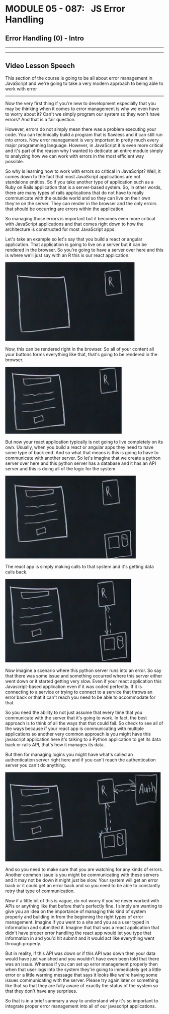 # MODULE 05 - 087:   JS Error Handling

## Error Handling (0) - Intro

---

---

## Video Lesson Speech

This section of the course is going to be all about error management in 
JavaScript and we're going to take a very modern approach to being able 
to work with error

****

Now the very first thing if you're new to development especially that you may be thinking when it comes to error management is why we even have to worry about it? Can't we simply program our system so they won't have errors? And that is a fair question. 

However, errors do not simply mean there was a problem executing your code. You can technically build a program that is flawless and it can still run into errors. Now error management is very important in pretty much every major programming language. However, in JavaScript it is even more critical and it's part of the reason why I wanted to dedicate an entire module simply to analyzing how we can work with errors in the most efficient way possible. 

So why is learning how to work with errors so critical in JavaScript? Well, it comes down to the fact that most JavaScript applications are not standalone entities. So if you take another type of application such as a Ruby on Rails application that is a server-based system. So, in other words, there are many types of rails applications that do not have to really communicate with the outside world and so they can live on their own they're on the server. They can render in the browser and the only errors that should be occurring are errors within the application.

So managing those errors is important but it becomes even more critical with JavaScript applications and that comes right down to how the architecture is constructed for most JavaScript apps. 

Let's take an example so let's say that you build a react or angular application. That application is going to live on a server but it can be rendered in the browser. So you're going to have a server over here and this is where we'll just say with an R this is our react application. 

![large](./05-087_IMG1.png)

Now, this can be rendered right in the browser. So all of your content all your buttons forms everything like that, that's going to be rendered in the browser.

![large](./05-087_IMG2.png)

But now your react application typically is not going to live completely on its own. Usually, when you build a react or angular apps they need to have some type of back end. And so what that means is this is going to have to communicate with another server. So let's imagine that we create a python server over here and this python server has a database and it has an API server and this is doing all of the logic for the system. 

![large](./05-087_IMG3.png)

The react app is simply making calls to that system and it's getting data calls back. 

![large](./05-087_IMG4.png)

Now imagine a scenario where this python server runs into an error. So say that there was some issue and something occurred where this server either went down or it started getting very slow. Even if your react application this Javascript-based application even if it was coded perfectly. If it is connecting to a service or trying to connect to a service that throws an error back or that it can't reach you need to be able to accommodate for that.

So you need the ability to not just assume that every time that you communicate with the server that it's going to work. In fact, the best approach is to think of all the ways that that could fail. So check to see all of the ways because if your react app is communicating with multiple applications so another very common approach is you might have this javascript application here it's talking to a Python application to get its data back or rails API, that's how it manages its data. 

But then for managing logins you might have what's called an authentication server right here and if you can't reach the authentication server you can't do anything. 

![large](./05-087_IMG5.png)

And so you need to make sure that you are watching for any kinds of errors. Another common issue is you might be communicating with these servers and it may not be down it might just be slow. Your system will get an error back or it could get an error back and so you need to be able to constantly retry that type of communication. 

Now if a little bit of this is vague, do not worry if you've never worked with APIs or anything like that before that's perfectly fine. I simply am wanting to give you an idea on the importance of managing this kind of system properly and building in from the beginning the right types of error management. Imagine if you went to a site and you as a user typed in information and submitted it. Imagine that that was a react application that didn't have proper error handling the react app would let you type that information in and you'd hit submit and it would act like everything went through properly.

But in reality, if this API was down or if this API was down then your data would have just vanished and you wouldn't have even been told that there was an issue. Whereas if you can set up error management properly then when that user logs into the system they're going to immediately get a little error or a little warning message that says it looks like we're having some issues communicating with the server. Please try again later or something like that so that they are fully aware of exactly the status of the system so that they don't have any surprises.

So that is in a brief summary a way to understand why it's so important to integrate proper error management into all of our javascript applications.
